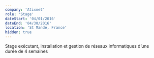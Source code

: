 ```yaml
---
company: 'Atixnet'
role: 'Stage'
dateStart: '04/01/2016'
dateEnd: '04/30/2016'
location: 'St Mandé, France'
hidden: true
---
```


Stage exécutant, installation et gestion de réseaux informatiques d’une durée de 4 semaines
